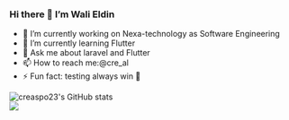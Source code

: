### Hi there 👋 I’m Wali Eldin 


- 🔭 I’m currently working on Nexa-technology as Software Engineering 
- 🌱 I’m currently learning Flutter 
- 💬 Ask me about laravel and Flutter
- 📫 How to reach me:@cre_al
- ⚡ Fun fact: testing always win 💙


![creaspo23's GitHub stats](https://github-readme-stats.vercel.app/api?username=MrRobot015&theme=dark&show_icons=true)<br>
<img align="center" src="https://github-readme-stats.vercel.app/api/top-langs/?username=creaspo23&theme=dark" /> 
